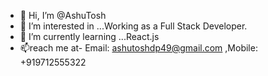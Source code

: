 - 👋 Hi, I’m @AshuTosh
- 👀 I’m interested in ...Working as a Full Stack Developer.  
- 🌱 I’m currently learning ...React.js 
- 📫reach me at- Email: ashutoshdp49@gmail.com ,Mobile: +919712555322

<!---
Ashutosh-Tosh/Ashutosh-Tosh is a ✨ special ✨ repository because its `README.md` (this file) appears on your GitHub profile.
You can click the Preview link to take a look at your changes.
--->

